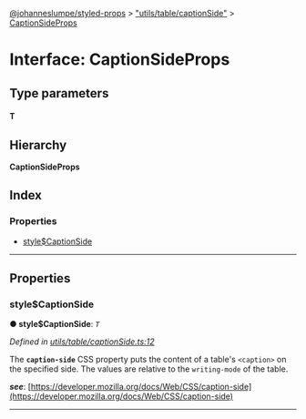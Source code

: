 [@johanneslumpe/styled-props](../README.md) > ["utils/table/captionSide"](../modules/_utils_table_captionside_.md) > [CaptionSideProps](../interfaces/_utils_table_captionside_.captionsideprops.md)

# Interface: CaptionSideProps

## Type parameters
#### T 
## Hierarchy

**CaptionSideProps**

## Index

### Properties

* [style$CaptionSide](_utils_table_captionside_.captionsideprops.md#style_captionside)

---

## Properties

<a id="style_captionside"></a>

###  style$CaptionSide

**● style$CaptionSide**: *`T`*

*Defined in [utils/table/captionSide.ts:12](https://github.com/johanneslumpe/styled-props/blob/8e709f1/src/utils/table/captionSide.ts#L12)*

The **`caption-side`** CSS property puts the content of a table's `<caption>` on the specified side. The values are relative to the `writing-mode` of the table.

*__see__*: [https://developer.mozilla.org/docs/Web/CSS/caption-side](https://developer.mozilla.org/docs/Web/CSS/caption-side)

___

